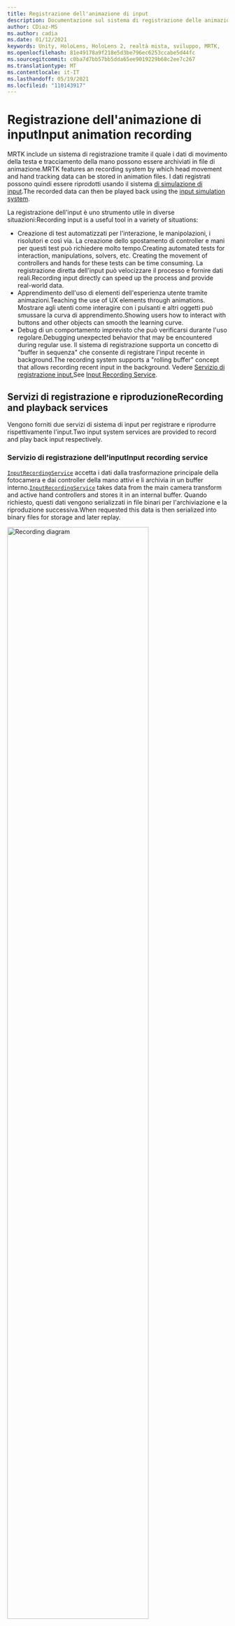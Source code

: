 ```yaml
---
title: Registrazione dell'animazione di input
description: Documentazione sul sistema di registrazione delle animazioni di input in MRTK
author: CDiaz-MS
ms.author: cadia
ms.date: 01/12/2021
keywords: Unity, HoloLens, HoloLens 2, realtà mista, sviluppo, MRTK,
ms.openlocfilehash: 81e49178a9f218e5d3be796ec6253ccabe5d44fc
ms.sourcegitcommit: c0ba7d7bb57bb5dda65ee9019229b68c2ee7c267
ms.translationtype: MT
ms.contentlocale: it-IT
ms.lasthandoff: 05/19/2021
ms.locfileid: "110143917"
---
```

# <a name="input-animation-recording"></a><span data-ttu-id="c471e-104">Registrazione dell'animazione di input</span><span class="sxs-lookup"><span data-stu-id="c471e-104">Input animation recording</span></span>

<span data-ttu-id="c471e-105">MRTK include un sistema di registrazione tramite il quale i dati di movimento della testa e tracciamento della mano possono essere archiviati in file di animazione.</span><span class="sxs-lookup"><span data-stu-id="c471e-105">MRTK features an recording system by which head movement and hand tracking data can be stored in animation files.</span></span> <span data-ttu-id="c471e-106">I dati registrati possono quindi essere riprodotti usando il sistema [di simulazione di input](input-simulation-service.md).</span><span class="sxs-lookup"><span data-stu-id="c471e-106">The recorded data can then be played back using the [input simulation system](input-simulation-service.md).</span></span>

<span data-ttu-id="c471e-107">La registrazione dell'input è uno strumento utile in diverse situazioni:</span><span class="sxs-lookup"><span data-stu-id="c471e-107">Recording input is a useful tool in a variety of situations:</span></span>

* <span data-ttu-id="c471e-108">Creazione di test automatizzati per l'interazione, le manipolazioni, i risolutori e così via. La creazione dello spostamento di controller e mani per questi test può richiedere molto tempo.</span><span class="sxs-lookup"><span data-stu-id="c471e-108">Creating automated tests for interaction, manipulations, solvers, etc. Creating the movement of controllers and hands for these tests can be time consuming.</span></span> <span data-ttu-id="c471e-109">La registrazione diretta dell'input può velocizzare il processo e fornire dati reali.</span><span class="sxs-lookup"><span data-stu-id="c471e-109">Recording input directly can speed up the process and provide real-world data.</span></span>
* <span data-ttu-id="c471e-110">Apprendimento dell'uso di elementi dell'esperienza utente tramite animazioni.</span><span class="sxs-lookup"><span data-stu-id="c471e-110">Teaching the use of UX elements through animations.</span></span>
  <span data-ttu-id="c471e-111">Mostrare agli utenti come interagire con i pulsanti e altri oggetti può smussare la curva di apprendimento.</span><span class="sxs-lookup"><span data-stu-id="c471e-111">Showing users how to interact with buttons and other objects can smooth the learning curve.</span></span>
* <span data-ttu-id="c471e-112">Debug di un comportamento imprevisto che può verificarsi durante l'uso regolare.</span><span class="sxs-lookup"><span data-stu-id="c471e-112">Debugging unexpected behavior that may be encountered during regular use.</span></span>
  <span data-ttu-id="c471e-113">Il sistema di registrazione supporta un concetto di "buffer in sequenza" che consente di registrare l'input recente in background.</span><span class="sxs-lookup"><span data-stu-id="c471e-113">The recording system supports a "rolling buffer" concept that allows recording recent input in the background.</span></span>
  <span data-ttu-id="c471e-114">Vedere [Servizio di registrazione input.](#input-recording-service)</span><span class="sxs-lookup"><span data-stu-id="c471e-114">See [Input Recording Service](#input-recording-service).</span></span>

## <a name="recording-and-playback-services"></a><span data-ttu-id="c471e-115">Servizi di registrazione e riproduzione</span><span class="sxs-lookup"><span data-stu-id="c471e-115">Recording and playback services</span></span>

<span data-ttu-id="c471e-116">Vengono forniti due servizi di sistema di input per registrare e riprodurre rispettivamente l'input.</span><span class="sxs-lookup"><span data-stu-id="c471e-116">Two input system services are provided to record and play back input respectively.</span></span>

### <a name="input-recording-service"></a><span data-ttu-id="c471e-117">Servizio di registrazione dell'input</span><span class="sxs-lookup"><span data-stu-id="c471e-117">Input recording service</span></span>

<span data-ttu-id="c471e-118">[`InputRecordingService`](xref:Microsoft.MixedReality.Toolkit.Input.InputRecordingService) accetta i dati dalla trasformazione principale della fotocamera e dai controller della mano attivi e li archivia in un buffer interno.</span><span class="sxs-lookup"><span data-stu-id="c471e-118">[`InputRecordingService`](xref:Microsoft.MixedReality.Toolkit.Input.InputRecordingService) takes data from the main camera transform and active hand controllers and stores it in an internal buffer.</span></span> <span data-ttu-id="c471e-119">Quando richiesto, questi dati vengono serializzati in file binari per l'archiviazione e la riproduzione successiva.</span><span class="sxs-lookup"><span data-stu-id="c471e-119">When requested this data is then serialized into binary files for storage and later replay.</span></span>

<a target="_blank" href="../images/input-simulation/MRTK_InputAnimation_RecordingDiagram.png">
  <img src="../images/input-simulation/MRTK_InputAnimation_RecordingDiagram.png" title="Animazione di input di registrazione" width="80%" alt="Recording diagram" class="center" />
</a>

<span data-ttu-id="c471e-121">Per avviare la registrazione dell'input, chiamare la [`StartRecording`](xref:Microsoft.MixedReality.Toolkit.Input.IMixedRealityInputRecordingService.StartRecording) funzione .</span><span class="sxs-lookup"><span data-stu-id="c471e-121">To start recording input call the [`StartRecording`](xref:Microsoft.MixedReality.Toolkit.Input.IMixedRealityInputRecordingService.StartRecording) function.</span></span> <span data-ttu-id="c471e-122">[`StopRecording`](xref:Microsoft.MixedReality.Toolkit.Input.IMixedRealityInputRecordingService.StopRecording) sospende la registrazione(ma non rimuove i dati registrati finora, usare [`DiscardRecordedInput`](xref:Microsoft.MixedReality.Toolkit.Input.IMixedRealityInputRecordingService.DiscardRecordedInput) per eseguire questa operazione, se necessario).</span><span class="sxs-lookup"><span data-stu-id="c471e-122">[`StopRecording`](xref:Microsoft.MixedReality.Toolkit.Input.IMixedRealityInputRecordingService.StopRecording) will pause recording (but not discard the data recorded so far, use [`DiscardRecordedInput`](xref:Microsoft.MixedReality.Toolkit.Input.IMixedRealityInputRecordingService.DiscardRecordedInput) to do this if needed).</span></span>

<span data-ttu-id="c471e-123">Per impostazione predefinita, le dimensioni del buffer di registrazione sono limitate a 30 secondi.</span><span class="sxs-lookup"><span data-stu-id="c471e-123">By default the size of the recording buffer is limited to 30 seconds.</span></span> <span data-ttu-id="c471e-124">In questo modo il servizio di registrazione può continuare a registrare in background senza accumulare troppi dati e quindi salvare gli ultimi 30 secondi quando necessario.</span><span class="sxs-lookup"><span data-stu-id="c471e-124">This allows the recording service to keep recording in the background without accumulating too much data, and then save the last 30 seconds when required.</span></span> <span data-ttu-id="c471e-125">L'intervallo di tempo può essere modificato usando la [`RecordingBufferTimeLimit`](xref:Microsoft.MixedReality.Toolkit.Input.IMixedRealityInputRecordingService.RecordingBufferTimeLimit) proprietà oppure la registrazione può essere illimitata usando l'opzione [`UseBufferTimeLimit`](xref:Microsoft.MixedReality.Toolkit.Input.IMixedRealityInputRecordingService.UseBufferTimeLimit) .</span><span class="sxs-lookup"><span data-stu-id="c471e-125">The time interval can be changed using the [`RecordingBufferTimeLimit`](xref:Microsoft.MixedReality.Toolkit.Input.IMixedRealityInputRecordingService.RecordingBufferTimeLimit) property, or recording can be unlimited using the [`UseBufferTimeLimit`](xref:Microsoft.MixedReality.Toolkit.Input.IMixedRealityInputRecordingService.UseBufferTimeLimit) option.</span></span>

<span data-ttu-id="c471e-126">I dati nel buffer di registrazione possono essere salvati in un file binario usando la [funzione SaveInputAnimation.](xref:Microsoft.MixedReality.Toolkit.Input.IMixedRealityInputRecordingService.SaveInputAnimation*)</span><span class="sxs-lookup"><span data-stu-id="c471e-126">The data in the recording buffer can be saved in a binary file using the [SaveInputAnimation](xref:Microsoft.MixedReality.Toolkit.Input.IMixedRealityInputRecordingService.SaveInputAnimation*) function.</span></span>

<span data-ttu-id="c471e-127">Per informazioni dettagliate sul formato di file binario, vedere Specifica del formato [del file di animazione di input](input-animation-file-format.md).</span><span class="sxs-lookup"><span data-stu-id="c471e-127">For details on the binary file format see [Input Animation File Format Specification](input-animation-file-format.md).</span></span>

### <a name="input-playback-service"></a><span data-ttu-id="c471e-128">Servizio di riproduzione di input</span><span class="sxs-lookup"><span data-stu-id="c471e-128">Input playback service</span></span>

<span data-ttu-id="c471e-129">[`InputPlaybackService`](xref:Microsoft.MixedReality.Toolkit.Input.InputPlaybackService) legge un file binario con dati di animazione di input e quindi applica questi dati tramite [InputSimulationService](xref:Microsoft.MixedReality.Toolkit.Input.InputSimulationService) per ricreare i movimenti registrati.</span><span class="sxs-lookup"><span data-stu-id="c471e-129">[`InputPlaybackService`](xref:Microsoft.MixedReality.Toolkit.Input.InputPlaybackService) reads a binary file with input animation data and then applies this data through the [InputSimulationService](xref:Microsoft.MixedReality.Toolkit.Input.InputSimulationService) to recreate the recorded movements.</span></span>

<a target="_blank" href="../images/input-simulation/MRTK_InputAnimation_PlaybackDiagram.png">
  <img src="../images/input-simulation/MRTK_InputAnimation_PlaybackDiagram.png" title="Riproduzione dell'animazione di input" width="80%" alt="Play Back diagram" class="center" />
</a>

<span data-ttu-id="c471e-131">Per avviare la riproduzione dell'animazione di input, è necessario caricarla da un file usando la [funzione LoadInputAnimation.](xref:Microsoft.MixedReality.Toolkit.Input.IMixedRealityInputPlaybackService.LoadInputAnimation*)</span><span class="sxs-lookup"><span data-stu-id="c471e-131">To start playing back input animation it should be loaded from a file using the [LoadInputAnimation](xref:Microsoft.MixedReality.Toolkit.Input.IMixedRealityInputPlaybackService.LoadInputAnimation*) function.</span></span>

<span data-ttu-id="c471e-132">Chiamare [Play,](xref:Microsoft.MixedReality.Toolkit.Input.IMixedRealityInputPlaybackService.Play) [Pause o](xref:Microsoft.MixedReality.Toolkit.Input.IMixedRealityInputPlaybackService.Play)Stop [per](xref:Microsoft.MixedReality.Toolkit.Input.IMixedRealityInputPlaybackService.Stop) controllare la riproduzione dell'animazione.</span><span class="sxs-lookup"><span data-stu-id="c471e-132">Call [Play](xref:Microsoft.MixedReality.Toolkit.Input.IMixedRealityInputPlaybackService.Play), [Pause](xref:Microsoft.MixedReality.Toolkit.Input.IMixedRealityInputPlaybackService.Play), or [Stop](xref:Microsoft.MixedReality.Toolkit.Input.IMixedRealityInputPlaybackService.Stop) to control the animation playback.</span></span>

<span data-ttu-id="c471e-133">Il tempo di animazione corrente può anche essere controllato direttamente con la [proprietà LocalTime.](xref:Microsoft.MixedReality.Toolkit.Input.IMixedRealityInputPlaybackService.LocalTime)</span><span class="sxs-lookup"><span data-stu-id="c471e-133">The current animation time can also be controlled directly with the [LocalTime](xref:Microsoft.MixedReality.Toolkit.Input.IMixedRealityInputPlaybackService.LocalTime) property.</span></span>

> [!WARNING]
> <span data-ttu-id="c471e-134">La ripetizione a ciclo continuo o la reimpostazione diretta dell'animazione o dell'impostazione di input tramite lo scrubbing della sequenza temporale possono produrre risultati imprevisti [`LocalTime`](xref:Microsoft.MixedReality.Toolkit.Input.IMixedRealityInputPlaybackService.LocalTime) durante la modifica della scena.</span><span class="sxs-lookup"><span data-stu-id="c471e-134">Looping or resetting input animation or setting [`LocalTime`](xref:Microsoft.MixedReality.Toolkit.Input.IMixedRealityInputPlaybackService.LocalTime) directly by scrubbing the timeline may yield unexpected results when manipulating the scene!</span></span> <span data-ttu-id="c471e-135">Vengono registrati solo i movimenti di input, eventuali modifiche aggiuntive, ad esempio lo spostamento di oggetti o l'inversione di interruttori, non verranno reimpostate.</span><span class="sxs-lookup"><span data-stu-id="c471e-135">Only the input movements are recorded, any additional changes such as moving objects or flipping switches will not be reset.</span></span> <span data-ttu-id="c471e-136">Assicurarsi di ricaricare la scena se sono state apportate modifiche irreversibili.</span><span class="sxs-lookup"><span data-stu-id="c471e-136">Make sure to reload the scene if irreversible changes have been made.</span></span>

### <a name="editor-tools-for-recording-and-playing-input-animation"></a><span data-ttu-id="c471e-137">Strumenti dell'editor per la registrazione e la riproduzione dell'animazione di input</span><span class="sxs-lookup"><span data-stu-id="c471e-137">Editor tools for recording and playing input animation</span></span>

<span data-ttu-id="c471e-138">Nell'editor di Unity sono disponibili diversi strumenti per la registrazione e l'analisi dell'animazione di input.</span><span class="sxs-lookup"><span data-stu-id="c471e-138">A number of tools exist in the Unity editor for recording and examining input animation.</span></span> <span data-ttu-id="c471e-139">È possibile accedere a questi strumenti nella finestra degli strumenti di simulazione [dell'input,](input-simulation-service.md#input-simulation-tools-window)che può essere aperta dal menu _Mixed Reality Toolkit > Utilities > Input Simulation( Simulazione input)._</span><span class="sxs-lookup"><span data-stu-id="c471e-139">These tools can be accessed in the [input simulation tools window](input-simulation-service.md#input-simulation-tools-window), which can be opened from the _Mixed Reality Toolkit > Utilities > Input Simulation_ menu.</span></span>

> [!NOTE]
> <span data-ttu-id="c471e-140">La registrazione e la riproduzione di input funzionano solo durante la modalità di riproduzione.</span><span class="sxs-lookup"><span data-stu-id="c471e-140">Input recording and playback only works during play mode.</span></span>

<span data-ttu-id="c471e-141">La finestra di registrazione di input ha due modalità:</span><span class="sxs-lookup"><span data-stu-id="c471e-141">The input recording window has two modes:</span></span>

* <span data-ttu-id="c471e-142">_Registrazione per_ la registrazione dell'input durante la modalità di riproduzione e salvataggio nei file di animazione.</span><span class="sxs-lookup"><span data-stu-id="c471e-142">_Recording_ for recording input during play mode and saving it to animation files.</span></span>

  <span data-ttu-id="c471e-143">Quando si attiva il pulsante di registrazione, è abilitato [`InputRecordingService`](xref:Microsoft.MixedReality.Toolkit.Input.InputRecordingService) per registrare l'input.</span><span class="sxs-lookup"><span data-stu-id="c471e-143">When toggling on the recording button the [`InputRecordingService`](xref:Microsoft.MixedReality.Toolkit.Input.InputRecordingService) is enabled to record input.</span></span>
  <span data-ttu-id="c471e-144">Quando si disattiva il pulsante di registrazione, viene visualizzata una selezione di salvataggio file e l'animazione di input registrata viene salvata nella destinazione selezionata.</span><span class="sxs-lookup"><span data-stu-id="c471e-144">When toggling off the recording button a file save selection is shown and the recorded input animation is saved to the selected destination.</span></span>

  <span data-ttu-id="c471e-145">Il limite di tempo del buffer può essere modificato anche in questa modalità.</span><span class="sxs-lookup"><span data-stu-id="c471e-145">The buffer time limit can also be changed in this mode.</span></span>

* <span data-ttu-id="c471e-146">_Riproduzione per_ il caricamento dei file di animazione e la ricreazione dell'input tramite il sistema di simulazione di input.</span><span class="sxs-lookup"><span data-stu-id="c471e-146">_Playback_ for loading animation files and then recreating input through the input simulation system.</span></span>

  <span data-ttu-id="c471e-147">Un'animazione deve essere caricata prima in questa modalità.</span><span class="sxs-lookup"><span data-stu-id="c471e-147">An animation must be loaded in this mode first.</span></span> <span data-ttu-id="c471e-148">Dopo la registrazione dell'input in modalità di registrazione, l'animazione risultante viene caricata automaticamente.</span><span class="sxs-lookup"><span data-stu-id="c471e-148">After recording input in recording mode the resulting animation is automatically loaded.</span></span> <span data-ttu-id="c471e-149">In alternativa, fare clic sul pulsante "Carica" per selezionare un file di animazione esistente.</span><span class="sxs-lookup"><span data-stu-id="c471e-149">Alternatively click the "Load" button to select an existing animation file.</span></span>

  <span data-ttu-id="c471e-150">I pulsanti di controllo dell'ora da sinistra a destra sono:</span><span class="sxs-lookup"><span data-stu-id="c471e-150">The time control buttons from left to right are:</span></span>

  * <span data-ttu-id="c471e-151">_Reimpostare_ l'ora di riproduzione all'inizio dell'animazione.</span><span class="sxs-lookup"><span data-stu-id="c471e-151">_Reset_ the playback time to the start of the animation.</span></span>
  * <span data-ttu-id="c471e-152">_Riprodurre_ l'animazione in modo continuo nel tempo.</span><span class="sxs-lookup"><span data-stu-id="c471e-152">_Play_ animation continuously over time.</span></span>
  * <span data-ttu-id="c471e-153">_Eseguire un_ passaggio successivo.</span><span class="sxs-lookup"><span data-stu-id="c471e-153">_Step_ forward one time step.</span></span>

  <span data-ttu-id="c471e-154">Il dispositivo di scorrimento può essere usato anche per eseguire lo scrubbing della sequenza temporale dell'animazione.</span><span class="sxs-lookup"><span data-stu-id="c471e-154">The slider can also be used to scrub through the animation timeline.</span></span>

> [!WARNING]
> <span data-ttu-id="c471e-155">Il ciclo o la reimpostazione dell'animazione di input o lo scrubbing della sequenza temporale possono produrre risultati imprevisti durante la modifica della scena.</span><span class="sxs-lookup"><span data-stu-id="c471e-155">Looping or resetting input animation or scrubbing the timeline may yield unexpected results when manipulating the scene!</span></span> <span data-ttu-id="c471e-156">Vengono registrati solo i movimenti di input, eventuali modifiche aggiuntive, ad esempio lo spostamento di oggetti o il capovolgimento degli interruttori, non verranno reimpostate.</span><span class="sxs-lookup"><span data-stu-id="c471e-156">Only the input movements are recorded, any additional changes such as moving objects or flipping switches will not be reset.</span></span> <span data-ttu-id="c471e-157">Assicurarsi di ricaricare la scena se sono state apportate modifiche irreversibili.</span><span class="sxs-lookup"><span data-stu-id="c471e-157">Make sure to reload the scene if irreversible changes have been made.</span></span>
